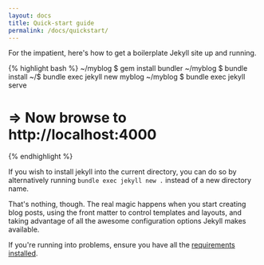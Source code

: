 ```yaml
---
layout: docs
title: Quick-start guide
permalink: /docs/quickstart/
---
```


For the impatient, here's how to get a boilerplate Jekyll site up and running.

{% highlight bash %}
~/myblog $ gem install bundler
~/myblog $ bundle install
~/$ bundle exec jekyll new myblog
~/myblog $ bundle exec jekyll serve
# => Now browse to http://localhost:4000
{% endhighlight %}

If you wish to install jekyll into the current directory, you can do so by
alternatively running `bundle exec jekyll new .` instead of a new directory name.

That's nothing, though. The real magic happens when you start creating blog
posts, using the front matter to control templates and layouts, and taking
advantage of all the awesome configuration options Jekyll makes available.

If you're running into problems, ensure you have all the [requirements
installed][Installation].

[Installation]: /docs/installation/
